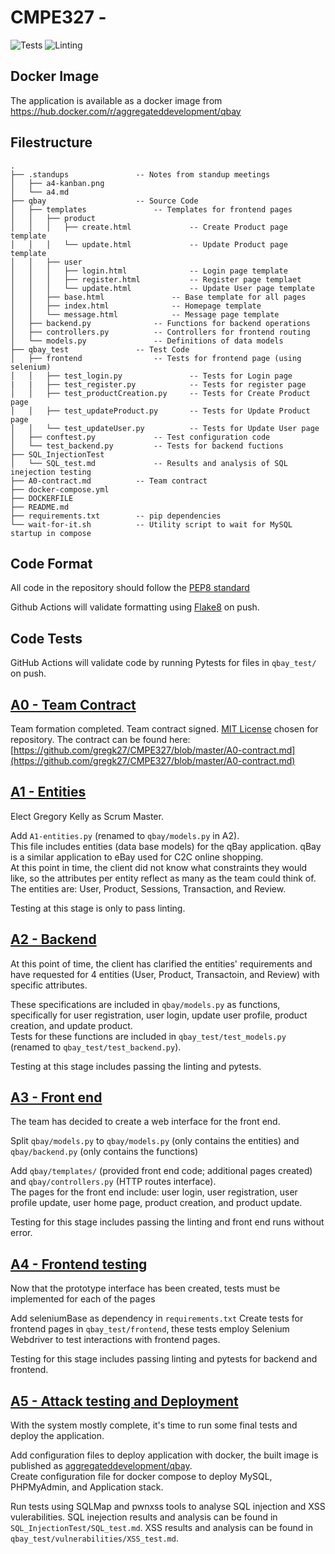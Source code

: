 # CMPE327 - 
![Tests](https://github.com/gregk27/CMPE327/actions/workflows/pytest.yml/badge.svg)
![Linting](https://github.com/gregk27/CMPE327/actions/workflows/style_check.yml/badge.svg)

## Docker Image
The application is available as a docker image from https://hub.docker.com/r/aggregateddevelopment/qbay

## Filestructure
```
.
├── .standups               -- Notes from standup meetings
│   ├── a4-kanban.png       
│   └── a4.md
├── qbay                    -- Source Code
│   ├── templates               -- Templates for frontend pages
│   │   ├── product
│   │   │   ├── create.html             -- Create Product page template
│   │   │   └── update.html             -- Update Product page template
│   │   ├── user
│   │   │   ├── login.html              -- Login page template
│   │   │   ├── register.html           -- Register page templaet
│   │   │   └── update.html             -- Update User page template
│   │   ├── base.html               -- Base template for all pages 
│   │   ├── index.html              -- Homepage template
│   │   └── message.html            -- Message page template
│   ├── backend.py              -- Functions for backend operations
│   ├── controllers.py          -- Controllers for frontend routing
│   └── models.py               -- Definitions of data models
├── qbay_test               -- Test Code
│   ├── frontend                -- Tests for frontend page (using selenium)
│   │   ├── test_login.py               -- Tests for Login page
|   |   ├── test_register.py            -- Tests for register page
│   │   ├── test_productCreation.py     -- Tests for Create Product page
│   │   ├── test_updateProduct.py       -- Tests for Update Product page
│   │   └── test_updateUser.py          -- Tests for Update User page
│   ├── conftest.py             -- Test configuration code
│   └── test_backend.py         -- Tests for backend fuctions
├── SQL_InjectionTest
│   └── SQL_test.md             -- Results and analysis of SQL inejection testing
├── A0-contract.md          -- Team contract
├── docker-compose.yml
├── DOCKERFILE
├── README.md
├── requirements.txt        -- pip dependencies
└── wait-for-it.sh          -- Utility script to wait for MySQL startup in compose
```

## Code Format

All code in the repository should follow the [PEP8 standard](https://www.python.org/dev/peps/pep-0008/)

Github Actions will validate formatting using [Flake8](https://flake8.pycqa.org/en/latest/index.html#) on push.

## Code Tests

GitHub Actions will validate code by running Pytests for files in `qbay_test/` on push.

## [A0 - Team Contract](https://github.com/CISC-CMPE-327/Information-2021/blob/main/A0-contract.md)
Team formation completed. Team contract signed. [MIT License](https://github.com/gregk27/CMPE327/blob/master/LICENSE) chosen for repository.
The contract can be found here: [https://github.com/gregk27/CMPE327/blob/master/A0-contract.md](https://github.com/gregk27/CMPE327/blob/master/A0-contract.md)

## [A1 - Entities](https://github.com/CISC-CMPE-327/Information-2021/blob/main/A1-entities.md)
Elect Gregory Kelly as Scrum Master. 

Add `A1-entities.py` (renamed to `qbay/models.py` in A2).  
This file includes entities (data base models) for the qBay application. qBay is a similar application to eBay used for C2C online shopping.  
At this point in time, the client did not know what constraints they would like, so the attributes per entity reflect as many as the team could think of. The entities are: User, Product, Sessions, Transaction, and Review.

Testing at this stage is only to pass linting.

## [A2 - Backend](https://github.com/CISC-CMPE-327/Information-2021/blob/main/A2-backend.md)
At this point of time, the client has clarified the entities' requirements and have requested for 4 entities (User, Product, Transactoin, and Review) with specific attributes.

These specifications are included in `qbay/models.py` as functions, specifically for user registration, user login, update user profile, product creation, and update product.  
Tests for these functions are included in `qbay_test/test_models.py` (renamed to `qbay_test/test_backend.py`).

Testing at this stage includes passing the linting and pytests.

## [A3 - Front end](https://github.com/CISC-CMPE-327/Information-2021/blob/main/A3-Frontend.md)
The team has decided to create a web interface for the front end.

Split `qbay/models.py` to `qbay/models.py` (only contains the entities) and `qbay/backend.py` (only contains the functions)

Add `qbay/templates/` (provided front end code; additional pages created) and `qbay/controllers.py` (HTTP routes interface).  
The pages for the front end include: user login, user registration, user profile update, user home page, product creation, and product update.

Testing for this stage includes passing the linting and front end runs without error.

## [A4 - Frontend testing](https://github.com/CISC-CMPE-327/Information-2021/blob/main/A4-frontend-testing.md)
Now that the prototype interface has been created, tests must be implemented for each of the pages

Add seleniumBase as dependency in `requirements.txt`
Create tests for frontend pages in `qbay_test/frontend`, these tests employ Selenium Webdriver to test interactions with frontend pages.

Testing for this stage includes passing linting and pytests for backend and frontend.

## [A5 - Attack testing and Deployment](https://github.com/CISC-CMPE-327/Information-2021/blob/main/a5_deploy.md)
With the system mostly complete, it's time to run some final tests and deploy the application.

Add configuration files to deploy application with docker, the built image is published as [aggregateddevelopment/qbay](https://hub.docker.com/r/aggregateddevelopment/qbay).<br/>
Create configuration file for docker compose to deploy MySQL, PHPMyAdmin, and Application stack.

Run tests using SQLMap and pwnxss tools to analyse SQL injection and XSS vulerabilities. SQL inejection results and analysis can be found in `SQL_InjectionTest/SQL_test.md`. XSS results and analysis can be found in `qbay_test/vulnerabilities/XSS_test.md`.